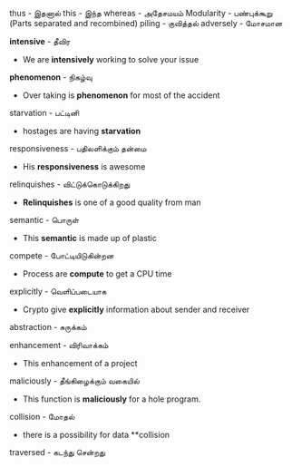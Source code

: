 
thus            - இதனால்
this             -  இந்த
whereas     - அதேசமயம்
Modularity - பண்புக்கூறு (Parts separated and recombined)
piling          - குவித்தல்
adversely   -  மோசமான

**intensive**    -  தீவிர
* We are **intensively** working to solve your issue

**phenomenon** - நிகழ்வு
* Over taking is **phenomenon** for most of the accident

starvation  - பட்டினி
* hostages are having **starvation**

responsiveness - பதிலளிக்கும் தன்மை
* His **responsiveness** is awesome

relinquishes  - விட்டுக்கொடுக்கிறது
* **Relinquishes** is one of a good quality from man

semantic  - பொருள்
* This **semantic** is made up of plastic

compete - போட்டியிடுகின்றன
* Process are **compute** to get a CPU time

explicitly - வெளிப்படையாக
* Crypto give **explicitly** information about sender and receiver

abstraction - சுருக்கம்

enhancement - விரிவாக்கம்
* This enhancement of a project

maliciously - தீங்கிழைக்கும் வகையில்
* This function is **maliciously** for a hole program.

collision - மோதல்
* there is a possibility for data **collision

traversed - கடந்து சென்றது

